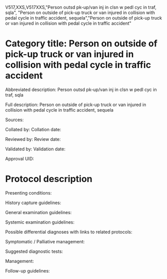 V517,XXS,V517XXS,"Person outsd pk-up/van inj in clsn w pedl cyc in traf, sqla", "Person on outside of pick-up truck or van injured in collision with pedal cycle in traffic accident, sequela","Person on outside of pick-up truck or van injured in collision with pedal cycle in traffic accident"
# Category title: Person on outside of pick-up truck or van injured in collision with pedal cycle in traffic accident

Abbreviated description: Person outsd pk-up/van inj in clsn w pedl cyc in traf, sqla

Full description: Person on outside of pick-up truck or van injured in collision with pedal cycle in traffic accident, sequela

Sources:

Collated by:
Collation date:

Reviewed by:
Review date:

Validated by:
Validation date:

Approval UID:

# Protocol description

Presenting conditions:

History capture guidelines:

General examination guidelines:

Systemic examination guidelines:

Possible differential diagnoses with links to related protocols:

Symptomatic / Palliative management:

Suggested diagnostic tests:

Management:

Follow-up guidelines:
